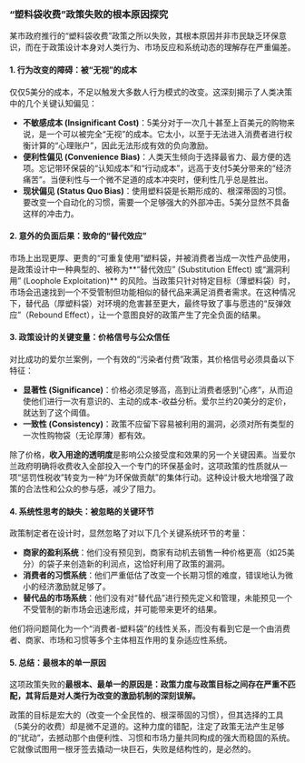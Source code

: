 ### “塑料袋收费”政策失败的根本原因探究

某市政府推行的“塑料袋收费”政策之所以失败，其根本原因并非市民缺乏环保意识，而在于政策设计本身对人类行为、市场反应和系统动态的理解存在严重偏差。

#### 1. 行为改变的障碍：被“无视”的成本

仅仅5美分的成本，不足以触发大多数人行为模式的改变。这深刻揭示了人类决策中的几个关键认知偏见：

*   **不敏感成本 (Insignificant Cost)**：5美分对于一次几十甚至上百美元的购物来说，是一个可以被完全“无视”的成本。它太小，以至于无法进入消费者进行权衡计算的“心理账户”，因此无法形成有效的负向激励。
*   **便利性偏见 (Convenience Bias)**：人类天生倾向于选择最省力、最方便的选项。忘记带环保袋的“认知成本”和“行动成本”，远高于支付5美分带来的“经济痛苦”。当便利性与一个微不足道的成本冲突时，便利性几乎总是胜出。
*   **现状偏见 (Status Quo Bias)**：使用塑料袋是长期形成的、根深蒂固的习惯。要改变一个自动化的习惯，需要一个足够强大的外部冲击。5美分显然不具备这样的冲击力。

#### 2. 意外的负面后果：致命的“替代效应”

市场上出现更厚、更贵的“可重复使用”塑料袋，并被消费者当成一次性产品使用，是政策设计中一种典型的、被称为**“替代效应” (Substitution Effect) 或“漏洞利用” (Loophole Exploitation)** 的风险。当政策只针对特定目标（薄塑料袋）时，市场会迅速找到一个不受管制但功能相似的替代品来满足消费者需求。在这种情况下，替代品（厚塑料袋）对环境的危害甚至更大，最终导致了事与愿违的“反弹效应”（Rebound Effect），让一个意图良好的政策产生了完全负面的结果。

#### 3. 政策设计的关键变量：价格信号与公众信任

对比成功的爱尔兰案例，一个有效的“污染者付费”政策，其价格信号必须具备以下特征：

*   **显著性 (Significance)**：价格必须足够高，高到让消费者感到“心疼”，从而迫使他们进行一次有意识的、主动的成本-收益分析。爱尔兰约20美分的定价，就达到了这个阈值。
*   **一致性 (Consistency)**：政策不应留下容易被利用的漏洞，必须对所有类型的一次性购物袋（无论厚薄）都有效。

除了价格，**收入用途的透明度**是影响公众接受度和效果的另一个关键因素。当爱尔兰政府明确将收费收入全部投入一个专门的环保基金时，这项政策的性质就从一项“惩罚性税收”转变为一种“为环保做贡献”的集体行动。这种设计极大地增强了政策的合法性和公众的参与感，减少了阻力。

#### 4. 系统性思考的缺失：被忽略的关键环节

政策制定者在设计时，显然忽略了对以下几个关键系统环节的考量：

*   **商家的盈利系统**：他们没有预见到，商家有动机去销售一种价格更高（如25美分）的袋子来创造新的利润点，这恰好利用了政策的漏洞。
*   **消费者的习惯系统**：他们严重低估了改变一个长期习惯的难度，错误地认为微小的经济激励就足够了。
*   **替代品的市场系统**：他们没有对“替代品”进行预先定义和管理，未能预见一个不受管制的新市场会迅速形成，并可能带来更坏的结果。

他们将问题简化为一个“消费者-塑料袋”的线性关系，而没有看到它是一个由消费者、商家、市场和习惯等多个主体相互作用的复杂适应性系统。

#### 5. 总结：最根本的单一原因

这项政策失败的**最根本、最单一的原因是：政策力度与政策目标之间存在严重不匹配，其背后是对人类行为改变的激励机制的深刻误解。**

政策的目标是宏大的（改变一个全民性的、根深蒂固的习惯），但其选择的工具（5美分的收费）却是微不足道的。这种力度的错配，注定了政策无法产生足够的“扰动”，去撼动那个由便利性、习惯和市场力量共同构成的强大而稳固的系统。它就像试图用一根牙签去撬动一块巨石，失败是结构性的，是必然的。